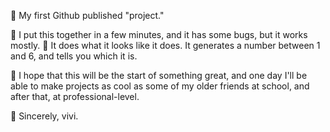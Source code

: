 🎲 My first Github published "project."

🎲 I put this together in a few minutes, and it has some bugs, but it works mostly.
🎲 It does what it looks like it does. It generates a number between 1 and 6, and tells you which it is.


🎲 I hope that  this will be the start of something great, and one day I'll be able to make projects as cool as some of my older friends at school, 
and after that, at professional-level.

🎲 Sincerely, vivi.
